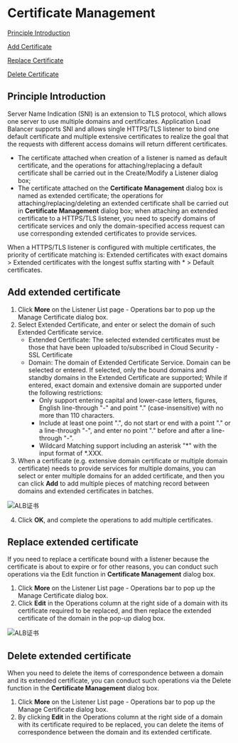# Certificate Management

[Principle Introduction](certificates-management#user-content-1)

[Add Certificate](certificates-management#user-content-2)

[Replace Certificate](certificates-management#user-content-3)

[Delete Certificate](certificates-management#user-content-4)

## Principle Introduction
<div id="user-content-1"></div>

Server Name Indication (SNI) is an extension to TLS protocol, which allows one server to use multiple domains and certificates. Application Load Balancer supports SNI and allows single HTTPS/TLS listener to bind one default certificate and multiple extensive certificates to realize the goal that the requests with different access domains will return different certificates.

- The certificate attached when creation of a listener is named as default certificate, and the operations for attaching/replacing a default certificate shall be carried out in the Create/Modify a Listener dialog box;
- The certificate attached on the **Certificate Management** dialog box is named as extended certificate; the operations for attaching/replacing/deleting an extended certificate shall be carried out in **Certificate Management** dialog box; when attaching an extended certificate to a HTTPS/TLS listener, you need to specify domains of certificate services and only the domain-specified access request can use corresponding extended certificates to provide services.

When a HTTPS/TLS listener is configured with multiple certificates, the priority of certificate matching is: Extended certificates with exact domains > Extended certificates with the longest suffix starting with \* > Default certificates.

## Add extended certificate
<div id="user-content-2"></div>

1. Click **More** on the Listener List page - Operations bar to pop up the Manage Certificate dialog box.
2. Select Extended Certificate, and enter or select the domain of such Extended Certificate service.
    - Extended Certificate: The selected extended certificates must be those that have been uploaded to/subscribed in Cloud Security - SSL Certificate
    - Domain: The domain of Extended Certificate Service. Domain can be selected or entered. If selected, only the bound domains and standby domains in the Extended Certificate are supported; While if entered, exact domain and extensive domain are supported under the following restrictions:
      - Only support entering capital and lower-case letters, figures, English line-through "-" and point "." (case-insensitive) with no more than 110 characters.
      - Include at least one point ".", do not start or end with a point "." or a line-through "-", and enter no point "." before and after a line-through "-".
      - Wildcard Matching support including an asterisk "*" with the input format of \*.XXX.
3. When a certificate (e.g. extensive domain certificate or multiple domain certificate) needs to provide services for multiple domains, you can select or enter multiple domains for an added certificate, and then you can click **Add** to add multiple pieces of matching record between domains and extended certificates in batches.

![ALB证书](../../../../image/Networking/ALB/ALB-cert1.png)

4. Click **OK**, and complete the operations to add multiple certificates.

## Replace extended certificate
<div id="user-content-3"></div>

If you need to replace a certificate bound with a listener because the certificate is about to expire or for other reasons, you can conduct such operations via the Edit function in **Certificate Management** dialog box.
1. Click **More** on the Listener List page - Operations bar to pop up the Manage Certificate dialog box.
2. Click **Edit** in the Operations column at the right side of a domain with its certificate required to be replaced, and then replace the extended certificate of the domain in the pop-up dialog box.

![ALB证书](../../../../image/Networking/ALB/ALB-cert2.png)

## Delete extended certificate
<div id="user-content-4"></div>

When you need to delete the items of correspondence between a domain and its extended certificate, you can conduct such operations via the Delete function in the **Certificate Management** dialog box.
1. Click **More** on the Listener List page - Operations bar to pop up the Manage Certificate dialog box.
2. By clicking **Edit** in the Operations column at the right side of a domain with its certificate required to be replaced, you can delete the items of correspondence between the domain and its extended certificate.
